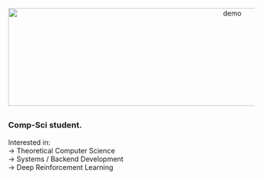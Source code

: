 <!--
<h1 align="center">Hey</h1>
-->


<div align="center">
  <img src="https://github.com/user-attachments/assets/f73aca7f-0765-455a-af02-49cbba7c1a3c" alt="demo" width="900" height="200"/>
</div>


##
### Comp-Sci student. 
Interested in: <br>
-> Theoretical Computer Science<br>
-> Systems / Backend Development<br>
-> Deep Reinforcement Learning<br>


<!--
**ginesmoratalla/ginesmoratalla** is a ✨ _special_ ✨ repository because its `README.md` (this file) appears on your GitHub profile.

Here are some ideas to get you started:

- 🔭 I’m currently working on ...
- 🌱 I’m currently learning ...
- 👯 I’m looking to collaborate on ...
- 🤔 I’m looking for help with ...
- 💬 Ask me about ...
- 📫 How to reach me: ...
- 😄 Pronouns: ...
- ⚡ Fun fact: ...
-->
